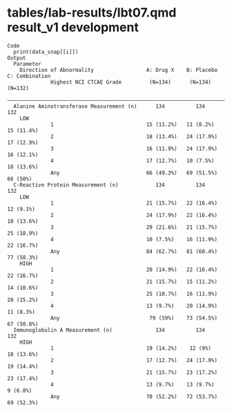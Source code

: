 # tables/lab-results/lbt07.qmd result_v1 development

    Code
      print(data_snap[[i]])
    Output
      Parameter                                                                          
        Direction of Abnormality                 A: Drug X    B: Placebo   C: Combination
                  Highest NCI CTCAE Grade         (N=134)      (N=134)        (N=132)    
      ———————————————————————————————————————————————————————————————————————————————————
      Alanine Aminotransferase Measurement (n)      134          134            132      
        LOW                                                                              
                  1                              15 (11.2%)   11 (8.2%)      15 (11.4%)  
                  2                              18 (13.4%)   24 (17.9%)     17 (12.9%)  
                  3                              16 (11.9%)   24 (17.9%)     16 (12.1%)  
                  4                              17 (12.7%)   10 (7.5%)      18 (13.6%)  
                  Any                            66 (49.3%)   69 (51.5%)      66 (50%)   
      C-Reactive Protein Measurement (n)            134          134            132      
        LOW                                                                              
                  1                              21 (15.7%)   22 (16.4%)     12 (9.1%)   
                  2                              24 (17.9%)   22 (16.4%)     18 (13.6%)  
                  3                              29 (21.6%)   21 (15.7%)     25 (18.9%)  
                  4                              10 (7.5%)    16 (11.9%)     22 (16.7%)  
                  Any                            84 (62.7%)   81 (60.4%)     77 (58.3%)  
        HIGH                                                                             
                  1                              20 (14.9%)   22 (16.4%)     22 (16.7%)  
                  2                              21 (15.7%)   15 (11.2%)     14 (10.6%)  
                  3                              25 (18.7%)   16 (11.9%)     20 (15.2%)  
                  4                              13 (9.7%)    20 (14.9%)     11 (8.3%)   
                  Any                             79 (59%)    73 (54.5%)     67 (50.8%)  
      Immunoglobulin A Measurement (n)              134          134            132      
        HIGH                                                                             
                  1                              19 (14.2%)    12 (9%)       18 (13.6%)  
                  2                              17 (12.7%)   24 (17.9%)     19 (14.4%)  
                  3                              21 (15.7%)   23 (17.2%)     23 (17.4%)  
                  4                              13 (9.7%)    13 (9.7%)       9 (6.8%)   
                  Any                            70 (52.2%)   72 (53.7%)     69 (52.3%)  

